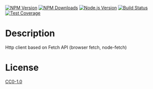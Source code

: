 <!-- Markdown Docs: -->
<!-- https://guides.github.com/features/mastering-markdown/#GitHub-flavored-markdown -->
<!-- https://daringfireball.net/projects/markdown/basics -->
<!-- https://daringfireball.net/projects/markdown/syntax -->

[![NPM Version][npm-image]][npm-url]
[![NPM Downloads][downloads-image]][downloads-url]
[![Node.js Version][node-version-image]][node-version-url]
[![Build Status][travis-image]][travis-url]
[![Test Coverage][coveralls-image]][coveralls-url]

# Description

Http client based on Fetch API (browser fetch, node-fetch)

<!-- ---

[![BrowserStack](https://i.imgur.com/cOdhMed.png)](https://www.browserstack.com/)

--- -->

# License

[CC0-1.0](LICENSE)

[npm-image]: https://img.shields.io/npm/v/http-client.svg
[npm-url]: https://npmjs.org/package/http-client
[node-version-image]: https://img.shields.io/node/v/http-client.svg
[node-version-url]: https://nodejs.org/en/download/
[travis-image]: https://travis-ci.org/NikolayMakhonin/http-client.svg
[travis-url]: https://travis-ci.org/NikolayMakhonin/http-client
[coveralls-image]: https://coveralls.io/repos/github/NikolayMakhonin/http-client/badge.svg?branch=develop
[coveralls-url]: https://coveralls.io/github/NikolayMakhonin/http-client?branch=develop
[downloads-image]: https://img.shields.io/npm/dm/http-client.svg
[downloads-url]: https://npmjs.org/package/http-client
[npm-url]: https://npmjs.org/package/http-client
